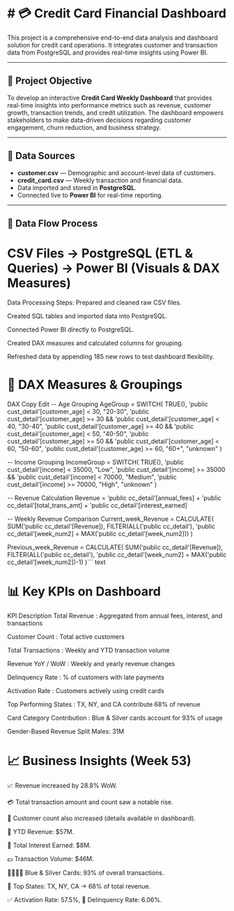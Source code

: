 
# # 💳 Credit Card Financial Dashboard

This project is a comprehensive end-to-end data analysis and dashboard solution for credit card operations. It integrates customer and transaction data from PostgreSQL and provides real-time insights using Power BI.

---

## 📌 Project Objective

To develop an interactive **Credit Card Weekly Dashboard** that provides real-time insights into performance metrics such as revenue, customer growth, transaction trends, and credit utilization. The dashboard empowers stakeholders to make data-driven decisions regarding customer engagement, churn reduction, and business strategy.

---

## 🧩 Data Sources

- **customer.csv** — Demographic and account-level data of customers.
- **credit_card.csv** — Weekly transaction and financial data.
- Data imported and stored in **PostgreSQL**.
- Connected live to **Power BI** for real-time reporting.

---

## 🔄 Data Flow Process


# CSV Files → PostgreSQL (ETL & Queries) → Power BI (Visuals & DAX Measures)

Data Processing Steps:
Prepared and cleaned raw CSV files.

Created SQL tables and imported data into PostgreSQL.

Connected Power BI directly to PostgreSQL.

Created DAX measures and calculated columns for grouping.

Refreshed data by appending 185 new rows to test dashboard flexibility.

# 🧮 DAX Measures & Groupings
DAX
Copy
Edit
-- Age Grouping
AgeGroup = SWITCH(
    TRUE(),
    'public cust_detail'[customer_age] < 30, "20-30",
    'public cust_detail'[customer_age] >= 30 && 'public cust_detail'[customer_age] < 40, "30-40",
    'public cust_detail'[customer_age] >= 40 && 'public cust_detail'[customer_age] < 50, "40-50",
    'public cust_detail'[customer_age] >= 50 && 'public cust_detail'[customer_age] < 60, "50-60",
    'public cust_detail'[customer_age] >= 60, "60+",
    "unknown"
)

-- Income Grouping
IncomeGroup = SWITCH(
    TRUE(),
    'public cust_detail'[income] < 35000, "Low",
    'public cust_detail'[income] >= 35000 && 'public cust_detail'[income] < 70000, "Medium",
    'public cust_detail'[income] >= 70000, "High",
    "unknown"
)

-- Revenue Calculation
Revenue = 'public cc_detail'[annual_fees] + 
          'public cc_detail'[total_trans_amt] + 
          'public cc_detail'[interest_earned]

-- Weekly Revenue Comparison
Current_week_Revenue = CALCULATE(
    SUM('public cc_detail'[Revenue]),
    FILTER(ALL('public cc_detail'), 'public cc_detail'[week_num2] = MAX('public cc_detail'[week_num2]))
)

Previous_week_Revenue = CALCULATE(
    SUM('public cc_detail'[Revenue]),
    FILTER(ALL('public cc_detail'), 'public cc_detail'[week_num2] = MAX('public cc_detail'[week_num2])-1)
)``` text

# 📊 Key KPIs on Dashboard
KPI	 Description
Total Revenue : Aggregated from annual fees, interest, and transactions

Customer Count : Total active customers

Total Transactions : Weekly and YTD transaction volume

Revenue YoY / WoW : Weekly and yearly revenue changes

Delinquency Rate : % of customers with late payments

Activation Rate : Customers actively using credit cards

Top Performing States : TX, NY, and CA contribute 68% of revenue

Card Category Contribution	: Blue & Silver cards account for 93% of usage

Gender-Based Revenue Split	Males: 31M

# 📈 Business Insights (Week 53)
📈 Revenue increased by 28.8% WoW.

💳 Total transaction amount and count saw a notable rise.

👥 Customer count also increased (details available in dashboard).

🧾 YTD Revenue: $57M.

🔁 Total Interest Earned: $8M.

💵 Transaction Volume: $46M.

👨‍👩‍👧‍👦 Blue & Silver Cards: 93% of overall transactions.

📍 Top States: TX, NY, CA → 68% of total revenue.

✅ Activation Rate: 57.5%, 🚫 Delinquency Rate: 6.06%.
